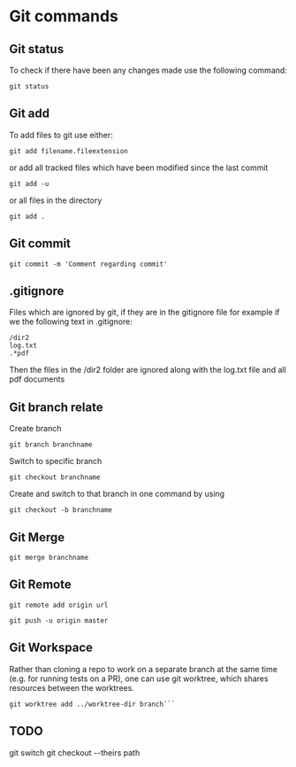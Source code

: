 # Git commands
## Git status
To check if there have been any changes made use the following command:

```
git status
```
## Git add
To add files to git use either:

```
git add filename.fileextension
```

or add all tracked files which have been modified since the last commit
```
git add -u
```
or all files in the directory

```
git add .
```
## Git commit

```
git commit -m 'Comment regarding commit'
```

## .gitignore

Files which are ignored by git, if they are in the gitignore file for example if we the following text in .gitignore:

```
/dir2
log.txt
.*pdf
```

Then the files in the /dir2 folder are ignored along with the log.txt file and all pdf documents

## Git branch relate

Create branch

```
git branch branchname
```

Switch to specific branch

```
git checkout branchname
```

Create and switch to that branch in one command by using
```
git checkout -b branchname
```


## Git Merge
```
git merge branchname
```

## Git Remote
```
git remote add origin url
```

```
git push -u origin master
```

## Git Workspace
Rather than cloning a repo to work on a separate branch at the same time (e.g. for running tests on a PR), one can use git worktree, which shares resources between the worktrees.

```
git worktree add ../worktree-dir branch```
```

## TODO
git switch
git checkout --theirs path






